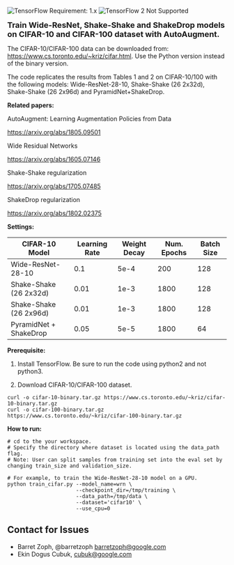 ![TensorFlow Requirement: 1.x](https://img.shields.io/badge/TensorFlow%20Requirement-1.x-brightgreen)
![TensorFlow 2 Not Supported](https://img.shields.io/badge/TensorFlow%202%20Not%20Supported-%E2%9C%95-red.svg)

<font size=4><b>Train Wide-ResNet, Shake-Shake and ShakeDrop models on CIFAR-10
and CIFAR-100 dataset with AutoAugment.</b></font>

The CIFAR-10/CIFAR-100 data can be downloaded from:
https://www.cs.toronto.edu/~kriz/cifar.html. Use the Python version instead of the binary version.

The code replicates the results from Tables 1 and 2 on CIFAR-10/100 with the
following models: Wide-ResNet-28-10, Shake-Shake (26 2x32d), Shake-Shake (26
2x96d) and PyramidNet+ShakeDrop.

<b>Related papers:</b>

AutoAugment: Learning Augmentation Policies from Data

https://arxiv.org/abs/1805.09501

Wide Residual Networks

https://arxiv.org/abs/1605.07146

Shake-Shake regularization

https://arxiv.org/abs/1705.07485

ShakeDrop regularization

https://arxiv.org/abs/1802.02375

<b>Settings:</b>

CIFAR-10 Model         | Learning Rate | Weight Decay | Num. Epochs | Batch Size
---------------------- | ------------- | ------------ | ----------- | ----------
Wide-ResNet-28-10      | 0.1           | 5e-4         | 200         | 128
Shake-Shake (26 2x32d) | 0.01          | 1e-3         | 1800        | 128
Shake-Shake (26 2x96d) | 0.01          | 1e-3         | 1800        | 128
PyramidNet + ShakeDrop | 0.05          | 5e-5         | 1800        | 64

<b>Prerequisite:</b>

1.  Install TensorFlow. Be sure to run the code using python2 and not python3.

2.  Download CIFAR-10/CIFAR-100 dataset.

```shell
curl -o cifar-10-binary.tar.gz https://www.cs.toronto.edu/~kriz/cifar-10-binary.tar.gz
curl -o cifar-100-binary.tar.gz https://www.cs.toronto.edu/~kriz/cifar-100-binary.tar.gz
```

<b>How to run:</b>

```shell
# cd to the your workspace.
# Specify the directory where dataset is located using the data_path flag.
# Note: User can split samples from training set into the eval set by changing train_size and validation_size.

# For example, to train the Wide-ResNet-28-10 model on a GPU.
python train_cifar.py --model_name=wrn \
                      --checkpoint_dir=/tmp/training \
                      --data_path=/tmp/data \
                      --dataset='cifar10' \
                      --use_cpu=0
```

## Contact for Issues

*   Barret Zoph, @barretzoph <barretzoph@google.com>
*   Ekin Dogus Cubuk, <cubuk@google.com>
